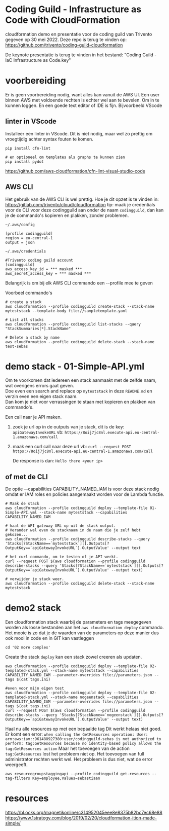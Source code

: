 # Coding Guild - Infrastructure as Code with CloudFormation
cloudformation demo en presentatie voor de coding guild van Trivento gegeven op 30 mei 2022.
Deze repo is terug te vinden op: https://github.com/trivento/coding-guild-cloudformation

De keynote presentatie is terug te vinden in het bestand: "Coding Guild - IaC Infrastructure as Code.key"

# voorbereiding
Er is geen voorbereiding nodig, want alles kan vanuit de AWS UI. 
Een user binnen AWS met voldoende rechten is echter wel aan te bevelen. Om in te kunnen loggen. 
En een goede text editor of IDE is fijn. Bijvoorbeeld VScode

## linter in VScode
Installeer een linter in VScode. Dit is niet nodig, maar wel zo prettig om vroegtijdig achter syntax fouten te komen. 
```
pip install cfn-lint

# en optioneel om templates als graphs te kunnen zien
pip install pydot
```
https://github.com/aws-cloudformation/cfn-lint-visual-studio-code


## AWS CLI
Het gebruik van de AWS CLI is wel prettig. 
Hoe je dit opzet is te vinden in: https://gitlab.com/trivento/cloud/cloudformation
tip: maak je credentials voor de CLI voor deze codingguild aan onder de naam `codingguild`, dan kan je de commando's kopieren en plakken, zonder problemen.

`~/.aws/config`
```
[profile codingguild]
region = eu-central-1
output = json
```

`~/.aws/credentials`
```
#Trivento coding guild account
[codingguild]
aws_access_key_id = *** masked ***
aws_secret_access_key = *** masked ***
```

Belangrijk is om bij elk AWS CLI commando een --profile mee te geven

Voorbeel commando's
```
# create a stack
aws cloudformation --profile codingguild create-stack --stack-name myteststack --template-body file://sampletemplate.yaml

# List all stacks
aws cloudformation --profile codingguild list-stacks --query "StackSummaries[*].StackName"

# Delete a stack by name
aws cloudformation --profile codingguild delete-stack --stack-name test-sebas
```

# demo stack - 01-Simple-API.yml
Om te voorkomen dat iedereen een stack aanmaakt met de zelfde naam, wat overigens errors gaat geven.  
Doe even een search and replace op `myteststack` in deze `README.md` en verzin even een eigen stack naam.   
Dan kom je niet voor verrassingen te staan met kopieren en plakken van commando's.  

Een call naar je API maken.
1. zoek je url op in de outputs van je stack, dit is de key: `apiGatewayInvokeURL`
   vb: `https://8oij7jc8nl.execute-api.eu-central-1.amazonaws.com/call`
2. maak een curl call naar deze url
   vb: `curl --request POST https://8oij7jc8nl.execute-api.eu-central-1.amazonaws.com/call`

   De response is dan: `Hello there <your ip>`

## of met de CLI
De optie --capabilities CAPABILITY_NAMED_IAM is voor deze stack nodig omdat er IAM roles en policies aangemaakt worden voor de Lambda functie. 

```
# Maak de stack
aws cloudformation --profile codingguild deploy --template-file 01-Simple-API.yml --stack-name myteststack --capabilities CAPABILITY_NAMED_IAM

# haal de API gateway URL op uit de stack output. 
# Verander wel even de stacknaam in de naam die je zelf hebt gekozen...
aws cloudformation --profile codingguild describe-stacks --query 'Stacks[?StackName==`myteststack`][].Outputs[?OutputKey==`apiGatewayInvokeURL`].OutputValue' --output text

# het curl commando, om te testen of je API werkt.  
curl --request POST $(aws cloudformation --profile codingguild describe-stacks --query 'Stacks[?StackName==`myteststack`][].Outputs[?OutputKey==`apiGatewayInvokeURL`].OutputValue' --output text)

# verwijder je stack weer.
aws cloudformation --profile codingguild delete-stack --stack-name myteststack
```

# demo2 stack
Een cloudformation stack waarbij de parameters en tags meegegeven worden als losse bestanden aan het `aws cloudformation deploy` commando. 
Het mooie is zo dat je de waarden van de parameters op deze manier dus ook mooi in code en in GIT kan vastleggen
```
cd '02 more complex'
```

Create the stack
`deploy` kan een stack zowel creeren als updaten. 
```
aws cloudformation --profile codingguild deploy --template-file 02-templated-stack.yml --stack-name myteststack --capabilities CAPABILITY_NAMED_IAM --parameter-overrides file://parameters.json --tags $(cat tags.ini)

#even voor mijn eigen test
aws cloudformation --profile codingguild deploy --template-file 02-templated-stack.yml --stack-name nogeenstack --capabilities CAPABILITY_NAMED_IAM --parameter-overrides file://parameters.json --tags $(cat tags.ini)
curl --request POST $(aws cloudformation --profile codingguild describe-stacks --query 'Stacks[?StackName==`nogeenstack`][].Outputs[?OutputKey==`apiGatewayInvokeURL`].OutputValue' --output text)
```

Haal nu alle resources op met een bepaalde tag
Dit werkt helaas niet goed. 
Er komt een error:
`when calling the GetResources operation: User: arn:aws:iam::961488927380:user/codingguild-sebas is not authorized to perform: tag:GetResources because no identity-based policy allows the tag:GetResources action`
Maar het toevoegen van de action `tag:GetResources` lost het probleem niet op. Het toevoegen van full administrator rechten werkt wel. Het probleem is dus niet, wat de error weergeeft. 
```
aws resourcegroupstaggingapi --profile codingguild get-resources --tag-filters Key=employee,Values=sebastiaan
```

# resources
https://bl.ocks.org/magnetikonline/c314952045eee8e8375b82bc7ec68e88
https://www.1strategy.com/blog/2019/02/20/cloudformation-ition-made-simple/
